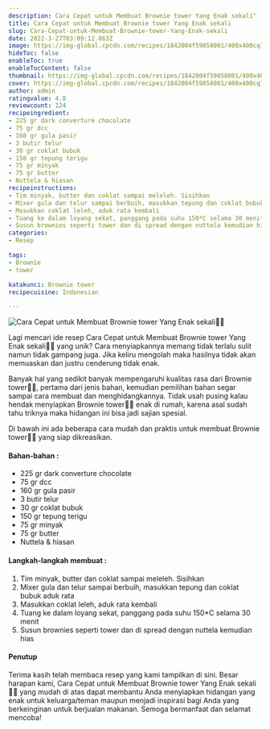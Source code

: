 ```yaml
---
description: Cara Cepat untuk Membuat Brownie tower Yang Enak sekali"
title: Cara Cepat untuk Membuat Brownie tower Yang Enak sekali
slug: Cara-Cepat-untuk-Membuat-Brownie-tower-Yang-Enak-sekali
date: 2022-3-27T03:09:12.063Z
image: https://img-global.cpcdn.com/recipes/1842004f59858001/400x400cq70/photo.jpg
hideToc: false
enableToc: true
enableTocContent: false
thumbnail: https://img-global.cpcdn.com/recipes/1842004f59858001/400x400cq70/photo.jpg
cover: https://img-global.cpcdn.com/recipes/1842004f59858001/400x400cq70/photo.jpg
author: admin
ratingvalue: 4.8
reviewcount: 124
recipeingredient:
- 225 gr dark converture chocolate
- 75 gr dcc
- 160 gr gula pasir
- 3 butir telur
- 30 gr coklat bubuk
- 150 gr tepung terigu
- 75 gr minyak
- 75 gr butter
- Nuttela & hiasan
recipeinstructions:
- Tim minyak, butter dan coklat sampai meleleh. Sisihkan
- Mixer gula dan telur sampai berbuih, masukkan tepung dan coklat bubuk aduk rata
- Masukkan coklat leleh, aduk rata kembali
- Tuang ke dalam loyang sekat, panggang pada suhu 150*C selama 30 menit
- Susun brownies seperti tower dan di spread dengan nuttela kemudian hias
categories:
- Resep

tags:
- Brownie
- tower

katakunci: Brownie tower
recipecuisine: Indonesian

---
```


![Cara Cepat untuk Membuat Brownie tower Yang Enak sekali👩‍🍳](https://img-global.cpcdn.com/recipes/1842004f59858001/400x400cq70/photo.jpg)

Lagi mencari ide resep Cara Cepat untuk Membuat Brownie tower Yang Enak sekali👩‍🍳 yang unik? Cara menyiapkannya memang tidak terlalu sulit namun tidak gampang juga. Jika keliru mengolah maka hasilnya tidak akan memuaskan dan justru cenderung tidak enak.

Banyak hal yang sedikit banyak mempengaruhi kualitas rasa dari Brownie tower👩‍🍳, pertama dari jenis bahan, kemudian pemilihan bahan segar sampai cara membuat dan menghidangkannya. Tidak usah pusing kalau hendak menyiapkan Brownie tower👩‍🍳 enak di rumah, karena asal sudah tahu triknya maka hidangan ini bisa jadi sajian spesial.

Di bawah ini ada beberapa cara mudah dan praktis untuk membuat Brownie tower👩‍🍳 yang siap dikreasikan.

<!--inarticleads1-->

#### Bahan-bahan :

- 225 gr dark converture chocolate
- 75 gr dcc
- 160 gr gula pasir
- 3 butir telur
- 30 gr coklat bubuk
- 150 gr tepung terigu
- 75 gr minyak
- 75 gr butter
- Nuttela & hiasan

<!--inarticleads2-->

#### Langkah-langkah membuat :

1. Tim minyak, butter dan coklat sampai meleleh. Sisihkan
1. Mixer gula dan telur sampai berbuih, masukkan tepung dan coklat bubuk aduk rata
1. Masukkan coklat leleh, aduk rata kembali
1. Tuang ke dalam loyang sekat, panggang pada suhu 150*C selama 30 menit
1. Susun brownies seperti tower dan di spread dengan nuttela kemudian hias

#### Penutup

Terima kasih telah membaca resep yang kami tampilkan di sini. Besar harapan kami, Cara Cepat untuk Membuat Brownie tower Yang Enak sekali👩‍🍳 yang mudah di atas dapat membantu Anda menyiapkan hidangan yang enak untuk keluarga/teman maupun menjadi inspirasi bagi Anda yang berkeinginan untuk berjualan makanan. Semoga bermanfaat dan selamat mencoba!